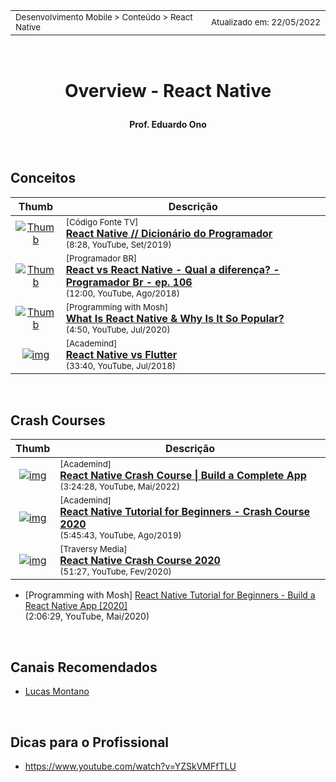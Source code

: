 <table>
<tr>
<td align="left" width="8000">
  <small>Desenvolvimento Mobile > Conteúdo > React Native</small>
</td>
<td align="right">
  <small>Atualizado&nbsp;em:&nbsp;22/05/2022</small>
</td>
</tr>
</table>

<br>

<h1 align="center">

Overview - React Native

</h1>

<h4 align="center">
Prof. Eduardo Ono
</h4>

<br>

## Conceitos

| Thumb | Descrição |
| :-: | --- |
| [![Thumb](https://img.youtube.com/vi/mqltv3kFdgE/default.jpg)](https://www.youtube.com/watch?v=mqltv3kFdgE "React Native // Dicionário do Programador") | <sup>[Código Fonte TV]</sup><br>[__React Native // Dicionário do Programador__](https://www.youtube.com/watch?v=mqltv3kFdgE)<br><sub>(8:28, YouTube, Set/2019)</sub>
| [![Thumb](https://img.youtube.com/vi/9F6KARtsH_E/default.jpg)](https://www.youtube.com/watch?v=9F6KARtsH_E "React Native // Dicionário do Programador") | <sup>[Programador BR]</sup><br>[__React vs React Native - Qual a diferença? - Programador Br - ep. 106__](https://www.youtube.com/watch?v=9F6KARtsH_E)<br><sub>(12:00, YouTube, Ago/2018)</sub>
| [![Thumb](https://img.youtube.com/vi/6oFuwhIibo4/default.jpg)](https://www.youtube.com/watch?v=6oFuwhIibo4 "What Is React Native & Why Is It So Popular?") | <sup>[Programming with Mosh]</sup><br>[__What Is React Native & Why Is It So Popular?__](https://www.youtube.com/watch?v=6oFuwhIibo4)<br><sub>(4:50, YouTube, Jul/2020)</sub>
| [![img](https://img.youtube.com/vi/bnYJRYFsrSw/default.jpg)](https://www.youtube.com/watch?v=bnYJRYFsrSw "React Native vs Flutter") | <sup>[Academind]</sup><br>[__React Native vs Flutter__](https://www.youtube.com/watch?v=bnYJRYFsrSw)<br><sub>(33:40, YouTube, Jul/2018)</sub>

<br>

## Crash Courses

| Thumb | Descrição |
| :-: | --- |
| [![img](https://img.youtube.com/vi/VozPNrt-LfE/default.jpg)](https://www.youtube.com/watch?v=VozPNrt-LfE "React Native Crash Course 2020") | <sup>[Academind]</sup><br>[__React Native Crash Course \| Build a Complete App__](https://www.youtube.com/watch?v=VozPNrt-LfE)<br><sub>(3:24:28, YouTube, Mai/2022)</sub>
| [![img](https://img.youtube.com/vi/qSRrxpdMpVc/default.jpg)](https://www.youtube.com/watch?v=qSRrxpdMpVc) | <sup>[Academind]</sup><br>[__React Native Tutorial for Beginners - Crash Course 2020__](https://www.youtube.com/watch?v=qSRrxpdMpVc)<br><sub>(5:45:43, YouTube, Ago/2019)</sub>
| [![img](https://img.youtube.com/vi/Hf4MJH0jDb4/default.jpg)](https://www.youtube.com/watch?v=Hf4MJH0jDb4 "React Native Crash Course 2020") | <sup>[Traversy Media]</sup><br>[__React Native Crash Course 2020__](https://www.youtube.com/watch?v=Hf4MJH0jDb4)<br><sub>(51:27, YouTube, Fev/2020)</sub>

* [Programming with Mosh] <a href="https://www.youtube.com/watch?v=0-S5a0eXPoc" title=
    "Tópicos:
    0:00:00 Introduction
    0:02:20 Prerequisites
    0:02:58 What is React Native?
    0:04:33 Expo
    0:06:19 Setting up the development environment
    0:09:17 Your First React Native App
    0:14:38 Running on an iOS simulator
    0:18:02 Running on an Android emulator
    0:26:48 Running on a physical device
    0:27:54 Logging
    0:29:16 Debugging with Chrome
    0:34:27 Debugging in VSCode
    0:41:39 Publishing
    0:46:30 Fundamental Concepts
    0:48:20 View
    0:51:08 Text
    0:53:50 Image
    0:59:25 Touchables
    1:04:21 Button
    1:06:01 Alert
    1:09:55 StyleSheet
    1:14:49 Platform-specific code
    1:18:06 Layouts
    1:18:43 Dimensions
    1:22:22 Detecting orientation changes
    1:27:39 Flexbox
    1:30:56 flexDirection
    1:32:48 justifyContent, alignItems and alignSelf
    1:37:22 flexWrap and alignContent
    1:40:22 flexBasis, flexGrow and flexShrink
    1:43:07 Absolute and Relative Positioning
    1:45:59 Exercises
    1:46:58 Welcome Screen
    1:57:55 View Image Screen
    2:02:51 Refactoring">
    React Native Tutorial for Beginners - Build a React Native App [2020]</a> <br> (2:06:29, YouTube, Mai/2020)

<br>

## Canais Recomendados

* [Lucas Montano](https://www.youtube.com/channel/UCyHOBY6IDZF9zOKJPou2Rgg)

<br>

## Dicas para o Profissional

* https://www.youtube.com/watch?v=YZSkVMFfTLU

<br>
